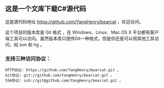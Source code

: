 ﻿## 这是一个文库下载C#源代码

这是源代码地址 https://github.com/YangHenry/bearcat ，欢迎访问。

这个项目的版本库是 Git 格式 ，在 Windows、Linux、Mac OS X 平台都有客户端工具可以访问。虽然版本库只提供Git一种格式，但是你还是可以用其他工具访问，如 svn 和 hg 。

### 支持三种访问协议：

    HTTP协议: https://github.com/YangHenry/bearcat.git 。
    Git协议: git://github.com/YangHenry/bearcat.git 。
    SSH协议: ssh://git@github.com/YangHenry/bearcat.git 。
    
